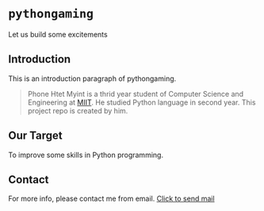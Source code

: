 # `pythongaming`
Let us build some excitements


## Introduction
This is an introduction paragraph of pythongaming. 
> Phone Htet Myint is a thrid year student of Computer Science and Engineering at [MIIT](http://www.miit.edu.mm "Click to visit ofical MIIT website."). He studied Python language in second year. This project repo is created by him.

## Our Target
To improve some skills in Python programming.

## Contact
For more info, please contact me from email. [Click to send mail](mailto:2017-miit-cse-037@miit.edu.mm "Click to send mail")
